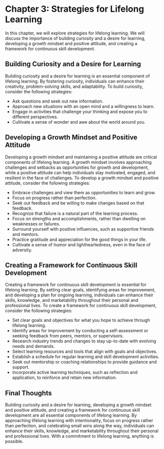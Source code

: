 Chapter 3: Strategies for Lifelong Learning
===========================================

In this chapter, we will explore strategies for lifelong learning. We will discuss the importance of building curiosity and a desire for learning, developing a growth mindset and positive attitude, and creating a framework for continuous skill development.

Building Curiosity and a Desire for Learning
--------------------------------------------

Building curiosity and a desire for learning is an essential component of lifelong learning. By fostering curiosity, individuals can enhance their creativity, problem-solving skills, and adaptability. To build curiosity, consider the following strategies:

* Ask questions and seek out new information.
* Approach new situations with an open mind and a willingness to learn.
* Engage in activities that challenge your thinking and expose you to different perspectives.
* Cultivate a sense of wonder and awe about the world around you.

Developing a Growth Mindset and Positive Attitude
-------------------------------------------------

Developing a growth mindset and maintaining a positive attitude are critical components of lifelong learning. A growth mindset involves approaching challenges and setbacks as opportunities for growth and development, while a positive attitude can help individuals stay motivated, engaged, and resilient in the face of challenges. To develop a growth mindset and positive attitude, consider the following strategies:

* Embrace challenges and view them as opportunities to learn and grow.
* Focus on progress rather than perfection.
* Seek out feedback and be willing to make changes based on that feedback.
* Recognize that failure is a natural part of the learning process.
* Focus on strengths and accomplishments, rather than dwelling on weaknesses or failures.
* Surround yourself with positive influences, such as supportive friends and mentors.
* Practice gratitude and appreciation for the good things in your life.
* Cultivate a sense of humor and lightheartedness, even in the face of adversity.

Creating a Framework for Continuous Skill Development
-----------------------------------------------------

Creating a framework for continuous skill development is essential for lifelong learning. By setting clear goals, identifying areas for improvement, and developing a plan for ongoing learning, individuals can enhance their skills, knowledge, and marketability throughout their personal and professional lives. To create a framework for continuous skill development, consider the following strategies:

* Set clear goals and objectives for what you hope to achieve through lifelong learning.
* Identify areas for improvement by conducting a self-assessment or seeking feedback from peers, mentors, or supervisors.
* Research industry trends and changes to stay up-to-date with evolving needs and demands.
* Select learning resources and tools that align with goals and objectives.
* Establish a schedule for regular learning and skill development activities.
* Seek out mentorship or coaching relationships to provide guidance and support.
* Incorporate active learning techniques, such as reflection and application, to reinforce and retain new information.

Final Thoughts
--------------

Building curiosity and a desire for learning, developing a growth mindset and positive attitude, and creating a framework for continuous skill development are all essential components of lifelong learning. By approaching lifelong learning with intentionality, focus on progress rather than perfection, and celebrating small wins along the way, individuals can enhance their skills, knowledge, and marketability throughout their personal and professional lives. With a commitment to lifelong learning, anything is possible.
